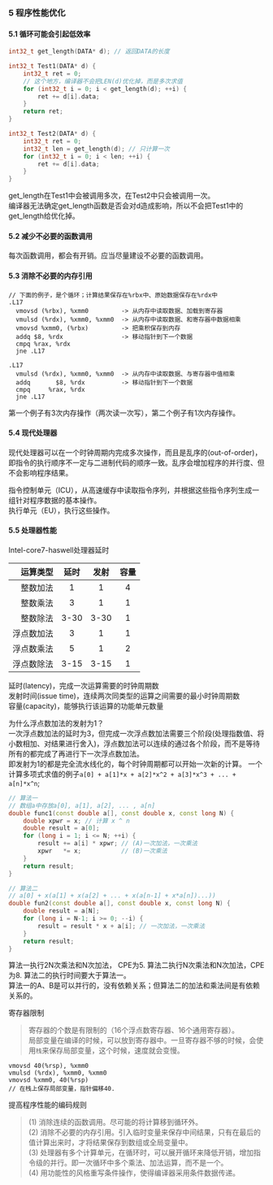 ###  5 程序性能优化

#### 5.1 循环可能会引起低效率

```cpp
int32_t get_length(DATA* d); // 返回DATA的长度

int32_t Test1(DATA* d) {
    int32_t ret = 0;
    // 这个地方，编译器不会把LEN(d)优化掉，而是多次求值
    for (int32_t i = 0; i < get_length(d); ++i) {
        ret += d[i].data;
    }
    return ret;
}

int32_t Test2(DATA* d) {
    int32_t ret = 0;
    int32_t len = get_length(d); // 只计算一次
    for (int32_t i = 0; i < len; ++i) {
        ret += d[i].data;
    }
}
```
get_length在Test1中会被调用多次，在Test2中只会被调用一次。<br/>
编译器无法确定get_length函数是否会对d造成影响，所以不会把Test1中的get_length给优化掉。


#### 5.2 减少不必要的函数调用
每次函数调用，都会有开销。应当尽量建设不必要的函数调用。

#### 5.3 消除不必要的内存引用
```
// 下面的例子，是个循环；计算结果保存在%rbx中、原始数据保存在%rdx中
.L17
  vmovsd (%rbx), %xmm0         -> 从内存中读取数据、加载到寄存器
  vmulsd (%rdx), %xmm0, %xmm0  -> 从内存中读取数据、和寄存器中数据相乘
  vmovsd %xmm0, (%rbx)         -> 把乘积保存到内存
  addq $8, %rdx                -> 移动指针到下一个数据
  cmpq %rax, %rdx
  jne .L17
```
```
.L17
  vmulsd (%rdx), %xmm0, %xmm0  -> 从内存中读取数据、与寄存器中值相乘
  addq       $8, %rdx          -> 移动指针到下一个数据
  cmpq     %rax, %rdx
  jne .L17
```
第一个例子有3次内存操作（两次读一次写），第二个例子有1次内存操作。

#### 5.4 现代处理器
现代处理器可以在一个时钟周期内完成多次操作，而且是乱序的(out-of-order)，即指令的执行顺序不一定与二进制代码的顺序一致。乱序会增加程序的并行度、但不会影响程序结果。

指令控制单元（ICU），从高速缓存中读取指令序列，并根据这些指令序列生成一组针对程序数据的基本操作。<br/>
执行单元（EU），执行这些操作。

#### 5.5 处理器性能

Intel-core7-haswell处理器延时

运算类型  | 延时 | 发射 | 容量
---------:|:----:|:----:|:----:|
整数加法  | 1    | 1    | 4
整数乘法  | 3    | 1    | 1
整数除法  | 3-30 | 3-30 | 1
浮点数加法| 3    | 1    | 1
浮点数乘法| 5    | 1    | 2
浮点数除法| 3-15 | 3-15 | 1

延时(latency)，完成一次运算需要的时钟周期数 <br/>
发射时间(issue time)，连续两次同类型的运算之间需要的最小时钟周期数 <br/>
容量(capacity)，能够执行该运算的功能单元数量 <br/>

为什么浮点数加法的发射为1？<br/>
一次浮点数加法的延时为3，但完成一次浮点数加法需要三个阶段(处理指数值、将小数相加、对结果进行舍入)，浮点数加法可以连续的通过各个阶段，而不是等待所有的都完成了再进行下一次浮点数加法。<br/>
即发射为1的都是完全流水线化的，每个时钟周期都可以开始一次新的计算。
一个计算多项式求值的例子`a[0] + a[1]*x + a[2]*x^2 + a[3]*x^3 + ... + a[n]*x^n`;

```cpp
// 算法一
// 数组a中存放a[0], a[1], a[2], ... , a[n]
double func1(const double a[], const double x, const long N) {
    double xpwr = x; // 计算 x ^ n
    double result = a[0];
    for (long i = 1; i <= N; ++i) {
        result += a[i] * xpwr; // (A)一次加法，一次乘法
        xpwr   *= x;           // (B)一次乘法
    }
    return result;
}

// 算法二
// a[0] + x(a[1] + x(a[2] + ... + x(a[n-1] + x*a[n])...))
double fun2(const double a[], const double x, const long N) {
    double result = a[N];
    for (long i = N-1; i >= 0; --i) {
        result = result * x + a[i]; // 一次加法，一次乘法
    }
    return result;
}
```
算法一执行2N次乘法和N次加法， CPE为5.
算法二执行N次乘法和N次加法，CPE为8.
算法二的执行时间要大于算法一。<br/>
算法一的A、B是可以并行的，没有依赖关系；但算法二的加法和乘法间是有依赖关系的。

寄存器限制<br/>
> 寄存器的个数是有限制的（16个浮点数寄存器、16个通用寄存器）。<br/>
> 局部变量在编译的时候，可以放到寄存器中。一旦寄存器不够的时候，会使用`栈`来保存局部变量，这个时候，速度就会变慢。

```
vmovsd 40(%rsp), %xmm0
vmulsd (%rdx), %xmm0, %xmm0
vmovsd %xmm0, 40(%rsp)
// 在栈上保存局部变量，指针偏移40.
```

提高程序性能的编码规则
> (1) 消除连续的函数调用。尽可能的将计算移到循环外。<br/>
> (2) 消除不必要的内存引用。引入临时变量来保存中间结果，只有在最后的值计算出来时，才将结果保存到数组或全局变量中。<br/>
> (3) 处理器有多个计算单元，在循环时，可以展开循环来降低开销，增加指令级的并行。即一次循环中多个乘法、加法运算，而不是一个。<br/>
> (4) 用功能性的风格重写条件操作，使得编译器采用条件数据传递。<br/>
